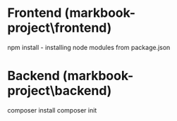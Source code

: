 # Frontend (markbook-project\frontend)

npm install - installing node modules from package.json

# Backend (markbook-project\backend)

composer install
composer init
